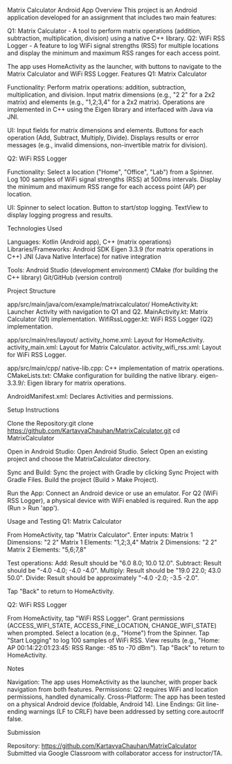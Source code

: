 Matrix Calculator Android App
Overview
This project is an Android application developed for an assignment that includes two main features:

Q1: Matrix Calculator - A tool to perform matrix operations (addition, subtraction, multiplication, division) using a native C++ library.
Q2: WiFi RSS Logger - A feature to log WiFi signal strengths (RSS) for multiple locations and display the minimum and maximum RSS ranges for each access point.

The app uses HomeActivity as the launcher, with buttons to navigate to the Matrix Calculator and WiFi RSS Logger.
Features
Q1: Matrix Calculator

Functionality:
Perform matrix operations: addition, subtraction, multiplication, and division.
Input matrix dimensions (e.g., "2 2" for a 2x2 matrix) and elements (e.g., "1,2;3,4" for a 2x2 matrix).
Operations are implemented in C++ using the Eigen library and interfaced with Java via JNI.


UI:
Input fields for matrix dimensions and elements.
Buttons for each operation (Add, Subtract, Multiply, Divide).
Displays results or error messages (e.g., invalid dimensions, non-invertible matrix for division).


Q2: WiFi RSS Logger

Functionality:
Select a location ("Home", "Office", "Lab") from a Spinner.
Log 100 samples of WiFi signal strengths (RSS) at 500ms intervals.
Display the minimum and maximum RSS range for each access point (AP) per location.


UI:
Spinner to select location.
Button to start/stop logging.
TextView to display logging progress and results.

Technologies Used

Languages: Kotlin (Android app), C++ (matrix operations)
Libraries/Frameworks:
Android SDK
Eigen 3.3.9 (for matrix operations in C++)
JNI (Java Native Interface) for native integration


Tools:
Android Studio (development environment)
CMake (for building the C++ library)
Git/GitHub (version control)



Project Structure

app/src/main/java/com/example/matrixcalculator/
HomeActivity.kt: Launcher Activity with navigation to Q1 and Q2.
MainActivity.kt: Matrix Calculator (Q1) implementation.
WifiRssLogger.kt: WiFi RSS Logger (Q2) implementation.


app/src/main/res/layout/
activity_home.xml: Layout for HomeActivity.
activity_main.xml: Layout for Matrix Calculator.
activity_wifi_rss.xml: Layout for WiFi RSS Logger.


app/src/main/cpp/
native-lib.cpp: C++ implementation of matrix operations.
CMakeLists.txt: CMake configuration for building the native library.
eigen-3.3.9/: Eigen library for matrix operations.


AndroidManifest.xml: Declares Activities and permissions.

Setup Instructions

Clone the Repository:git clone https://github.com/KartavyaChauhan/MatrixCalculator.git
cd MatrixCalculator


Open in Android Studio:
Open Android Studio.
Select Open an existing project and choose the MatrixCalculator directory.


Sync and Build:
Sync the project with Gradle by clicking Sync Project with Gradle Files.
Build the project (Build > Make Project).


Run the App:
Connect an Android device or use an emulator.
For Q2 (WiFi RSS Logger), a physical device with WiFi enabled is required.
Run the app (Run > Run 'app').



Usage and Testing
Q1: Matrix Calculator

From HomeActivity, tap "Matrix Calculator".
Enter inputs:
Matrix 1 Dimensions: "2 2"
Matrix 1 Elements: "1,2;3,4"
Matrix 2 Dimensions: "2 2"
Matrix 2 Elements: "5,6;7,8"


Test operations:
Add: Result should be "6.0 8.0; 10.0 12.0".
Subtract: Result should be "-4.0 -4.0; -4.0 -4.0".
Multiply: Result should be "19.0 22.0; 43.0 50.0".
Divide: Result should be approximately "-4.0 -2.0; -3.5 -2.0".


Tap "Back" to return to HomeActivity.

Q2: WiFi RSS Logger

From HomeActivity, tap "WiFi RSS Logger".
Grant permissions (ACCESS_WIFI_STATE, ACCESS_FINE_LOCATION, CHANGE_WIFI_STATE) when prompted.
Select a location (e.g., "Home") from the Spinner.
Tap "Start Logging" to log 100 samples of WiFi RSS.
View results (e.g., "Home: AP 00:14:22:01:23:45: RSS Range: -85 to -70 dBm").
Tap "Back" to return to HomeActivity.

Notes

Navigation: The app uses HomeActivity as the launcher, with proper back navigation from both features.
Permissions: Q2 requires WiFi and location permissions, handled dynamically.
Cross-Platform: The app has been tested on a physical Android device (foldable, Android 14).
Line Endings: Git line-ending warnings (LF to CRLF) have been addressed by setting core.autocrlf false.

Submission

Repository: https://github.com/KartavyaChauhan/MatrixCalculator
Submitted via Google Classroom with collaborator access for instructor/TA.

